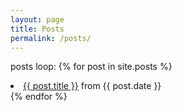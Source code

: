 ```yaml
---
layout: page
title: Posts
permalink: /posts/
---
```


posts loop:
{% for post in site.posts %}
<li>
	<a href="{{ post.url }}">{{ post.title }}</a> from {{ post.date }}
</li>
{% endfor %}
